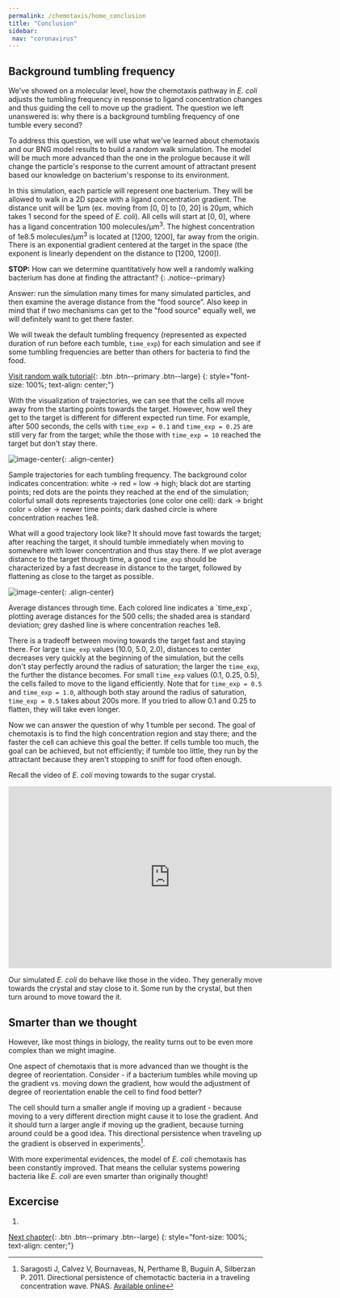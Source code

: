 ```yaml
---
permalink: /chemotaxis/home_conclusion
title: "Conclusion"
sidebar:
 nav: "coronavirus"
---
```


## Background tumbling frequency

We've showed on a molecular level, how the chemotaxis pathway in *E. coli* adjusts the tumbling frequency in response to ligand concentration changes and thus guiding the cell to move up the gradient. The question we left unanswered is: why there is a background tumbling frequency of one tumble every second?

To address this question, we will use what we've learned about chemotaxis and our BNG model results to build a random walk simulation. The model will be much more advanced than the one in the prologue because it will change the particle's response to the current amount of attractant present based our knowledge on bacterium's response to its environment.

In this simulation, each particle will represent one bacterium. They will be allowed to walk in a 2D space with a ligand concentration gradient. The distance unit will be 1µm (ex. moving from [0, 0] to [0, 20] is 20µm, which takes 1 second for the speed of *E. coli*). All cells will start at [0, 0], where has a ligand concentration 100 molecules/µm<sup>3</sup>. The highest concentration  of 1e8.5 molecules/µm<sup>3</sup> is located at [1200, 1200], far away from the origin. There is an exponential gradient centered at the target in the space (the exponent is linearly dependent on the distance to [1200, 1200]).

**STOP:** How can we determine quantitatively how well a randomly walking bacterium has done at finding the attractant?
{: .notice--primary}

Answer: run the simulation many times for many simulated particles, and then examine the average distance from the “food source”. Also keep in mind that if two mechanisms can get to the "food source" equally well, we will definitely want to get there faster. 

We will tweak the default tumbling frequency (represented as expected duration of run before each tumble, `time_exp`) for each simulation and see if some tumbling frequencies are better than others for bacteria to find the food.

[Visit random walk tutorial](tutorial_walk){: .btn .btn--primary .btn--large}
{: style="font-size: 100%; text-align: center;"}

With the visualization of trajectories, we can see that the cells all move away from the starting points towards the target. However, how well they get to the target is different for different expected run time. For example, after 500 seconds, the cells with `time_exp = 0.1` and `time_exp = 0.25` are still very far from the target; while the those with `time_exp = 10` reached the target but don't stay there.

![image-center](../assets/images/chemotaxis_trajectories.png){: .align-center}
<figcaption>Sample trajectories for each tumbling frequency. The background color indicates concentration: white -> red = low -> high; black dot are starting points; red dots are the points they reached at the end of the simulation; colorful small dots represents trajectories (one color one cell): dark -> bright color = older -> newer time points; dark dashed circle is where concentration reaches 1e8.</figcaption>

What will a good trajectory look like? It should move fast towards the target; after reaching the target, it should tumble immediately when moving to somewhere with lower concentration and thus stay there. If we plot average distance to the target through time, a good `time_exp` should be characterized by a fast decrease in distance to the target, followed by flattening as close to the target as possible.

![image-center](../assets/images/chemotaxis_performance.png){: .align-center}
<figcaption>Average distances through time. Each colored line indicates a `time_exp`, plotting average distances for the 500 cells; the shaded area is standard deviation; grey dashed line is where concentration reaches 1e8.</figcaption>

There is a tradeoff between moving towards the target fast and staying there. For large `time_exp` values (10.0, 5.0, 2.0), distances to center decreases very quickly at the beginning of the simulation, but the cells don't stay perfectly around the radius of saturation; the larger the `time_exp`, the further the distance becomes. For small `time_exp` values (0.1, 0.25, 0.5), the cells failed to move to the ligand efficiently. Note that for `time_exp = 0.5` and `time_exp = 1.0`, although both stay around the radius of saturation, `time_exp = 0.5` takes about 200s more. If you tried to allow 0.1 and 0.25 to flatten, they will take even longer.

Now we can answer the question of why 1 tumble per second. The goal of chemotaxis is to find the high concentration region and stay there; and the faster the cell can achieve this goal the better. If cells tumble too much, the goal can be achieved, but not efficiently; if tumble too little, they run by the attractant because they aren't stopping to sniff for food often enough.

Recall the video of *E. coli* moving towards to the sugar crystal.
<iframe width="640" height="360" src="https://www.youtube.com/embed/F6QMU3KD7zw" frameborder="0" allowfullscreen></iframe> 

Our simulated *E. coli* do behave like those in the video. They generally move towards the crystal and stay close to it. Some run by the crystal, but then turn around to move toward the it.

## Smarter than we thought

However, like most things in biology, the reality turns out to be even more complex than we might imagine. 

One aspect of chemotaxis that is more advanced than we thought is the degree of reorientation. Consider - if a bacterium tumbles while moving up the gradient vs. moving down the gradient, how would the adjustment of degree of reorientation enable the cell to find food better?

The cell should turn a smaller angle if moving up a gradient - because moving to a very different direction might cause it to lose the gradient. And it should turn a larger angle if moving up the gradient, because turning around could be a good idea. This directional persistence when traveling up the gradient is observed in experiments[^Saragosti2011].

With more experimental evidences, the model of *E. coli* chemotaxis has been constantly improved. That means the cellular systems powering bacteria like *E. coli* are even smarter than originally thought!

## Excercise

1. 



[^Saragosti2011]: Saragosti J, Calvez V, Bournaveas, N, Perthame B, Buguin A, Silberzan P. 2011. Directional persistence of chemotactic bacteria in a traveling concentration wave. PNAS. [Available online](https://www.pnas.org/content/pnas/108/39/16235.full.pdf)


[Next chapter](../coronavirus/home){: .btn .btn--primary .btn--large}
{: style="font-size: 100%; text-align: center;"}
